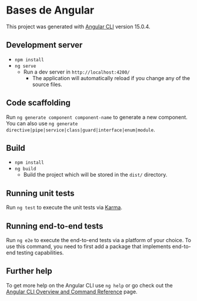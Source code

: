 # Bases de Angular

This project was generated with [Angular CLI](https://github.com/angular/angular-cli) version 15.0.4.

## Development server
* `npm install`
* `ng serve`
  * Run a dev server in `http://localhost:4200/`
    * The application will automatically reload if you change any of the source files.

## Code scaffolding

Run `ng generate component component-name` to generate a new component. You can also use `ng generate directive|pipe|service|class|guard|interface|enum|module`.

## Build
* `npm install`
* `ng build`
  * Build the project which will be stored in the `dist/` directory.

## Running unit tests

Run `ng test` to execute the unit tests via [Karma](https://karma-runner.github.io).

## Running end-to-end tests

Run `ng e2e` to execute the end-to-end tests via a platform of your choice. To use this command, you need to first add a package that implements end-to-end testing capabilities.

## Further help

To get more help on the Angular CLI use `ng help` or go check out the [Angular CLI Overview and Command Reference](https://angular.io/cli) page.

